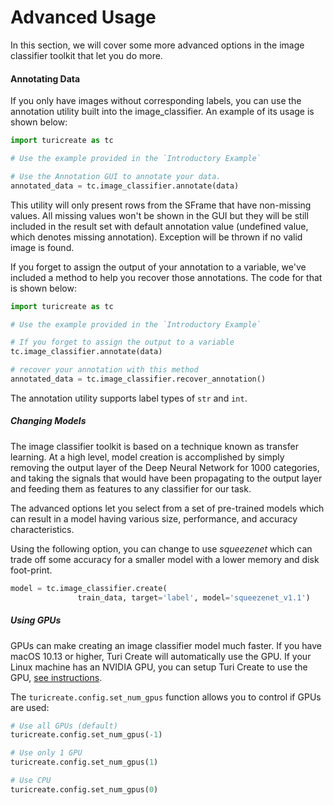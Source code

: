 # Advanced Usage

In this section, we will cover some more advanced options in the image
classifier toolkit that let you do more.


#### Annotating Data

If you only have images without corresponding labels, you can
use the annotation utility built into the image_classifier. An example
of its usage is shown below:

```python
import turicreate as tc

# Use the example provided in the `Introductory Example`

# Use the Annotation GUI to annotate your data.
annotated_data = tc.image_classifier.annotate(data)

```

This utility will only present rows from the SFrame that have non-missing values.
All missing values won't be shown in the GUI but they will be still included in the result set with default annotation value (undefined value, which denotes missing
annotation). Exception will be thrown if no valid image is found.

If you forget to assign the output of your annotation to a variable,
we've included a method to help you recover those annotations. The code
for that is shown below:

```python
import turicreate as tc

# Use the example provided in the `Introductory Example`

# If you forget to assign the output to a variable
tc.image_classifier.annotate(data)

# recover your annotation with this method
annotated_data = tc.image_classifier.recover_annotation()
```

The annotation utility supports label types of `str` and `int`.


##### Changing Models

The image classifier toolkit is based on a technique known as transfer
learning. At a high level, model creation is
accomplished by simply removing the output layer of the Deep Neural
Network for 1000 categories, and taking the signals that would have been
propagating to the output layer and feeding them as features to any
classifier for our task.

The advanced options let you select from a set of pre-trained models
which can result in a model having various size, performance, and
accuracy characteristics.

Using the following option, you can change to use *squeezenet* which can
trade off some accuracy for a smaller model with a lower memory and disk
foot-print.

```python
model = tc.image_classifier.create(
               train_data, target='label', model='squeezenet_v1.1')
```

##### Using GPUs

GPUs can make creating an image classifier model much faster. If you have
macOS 10.13 or higher, Turi Create will automatically use the GPU. If
your Linux machine has an NVIDIA GPU, you can setup Turi Create to use
the GPU, [see instructions](https://github.com/apple/turicreate/blob/master/LinuxGPU.md).

The `turicreate.config.set_num_gpus` function allows you to control if GPUs are used:
```python
# Use all GPUs (default)
turicreate.config.set_num_gpus(-1)

# Use only 1 GPU
turicreate.config.set_num_gpus(1)

# Use CPU
turicreate.config.set_num_gpus(0)
```
